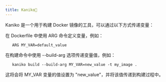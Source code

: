```yaml
---
title: Kaniko📝
---
```

Kaniko 是一个用于构建 Docker 镜像的工具，可以通过以下方式传递变量：

在 Dockerfile 中使用 ARG 命令定义变量，例如：
```
   ARG MY_VAR=default_value
```
在构建命令中使用 --build-arg 选项传递变量值，例如：
```
   kaniko build --build-arg MY_VAR=new_value -t my_image .
```
这将会将 MY_VAR 变量的值设置为 "new_value"，并将该值传递到构建过程中。